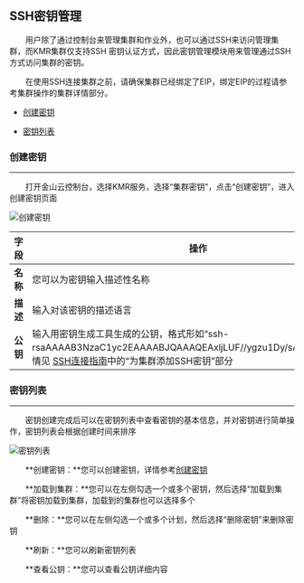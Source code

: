 ## SSH密钥管理


　　用户除了通过控制台来管理集群和作业外，也可以通过SSH来访问管理集群，而KMR集群仅支持SSH 密钥认证方式，因此密钥管理模块用来管理通过SSH方式访问集群的密钥。
  
　　在使用SSH连接集群之前，请确保集群已经绑定了EIP，绑定EIP的过程请参考集群操作的集群详情部分。

* [创建密钥](#chuang_jian_mi_yao)

* [密钥列表](#mi_yao_lie_biao)

<h3 name="chuang_jian_mi_yao" id="chuang_jian_mi_yao">创建密钥</h3>


---



　　打开金山云控制台，选择KMR服务，选择“集群密钥”，点击“创建密钥”，进入创建密钥页面

![创建密钥](http://kmr-bj.ks3-cn-beijing.ksyun.com/doc_pic/mygl1.png)

| 字段 | 操作 |
| -- | -- |
| **名称** | 您可以为密钥输入描述性名称 |
| **描述** | 输入对该密钥的描述语言 |
| **公钥** | 输入用密钥生成工具生成的公钥，格式形如“ssh-rsaAAAAB3NzaC1yc2EAAAABJQAAAQEAxljLUF//ygzu1Dy/sArs1hpoN……”详情见 [SSH连接指南](sshlian_jie_zhi_nan.md)中的“为集群添加SSH密钥”部分 |

<h3 name="mi_yao_lie_biao" id="mi_yao_lie_biao">密钥列表</h3>


---


　　密钥创建完成后可以在密钥列表中查看密钥的基本信息，并对密钥进行简单操作，密钥列表会根据创建时间来排序

![密钥列表](http://kmr-bj.ks3-cn-beijing.ksyun.com/doc_pic/mygl2.png)

　　**创建密钥：**您可以创建密钥，详情参考[创建密钥](#chuang_jian_mi_yao)
  
　　**加载到集群：**您可以在左侧勾选一个或多个密钥，然后选择“加载到集群”将密钥加载到集群，加载到的集群也可以选择多个
  
　　**删除：**您可以在左侧勾选一个或多个计划，然后选择“删除密钥”来删除密钥
  
　　**刷新：**您可以刷新密钥列表
  
　　**查看公钥：**您可以查看公钥详细内容